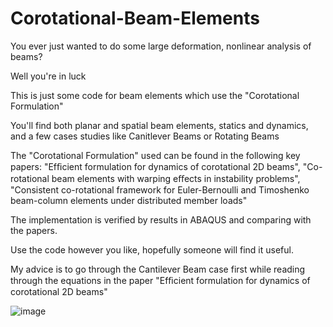 # Corotational-Beam-Elements
You ever just wanted to do some large deformation, nonlinear analysis of beams?

Well you're in luck

This is just some code for beam elements which use the "Corotational Formulation"

You'll find both planar and spatial beam elements, statics and dynamics, and a few cases studies like Canitlever Beams or Rotating Beams

The "Corotational Formulation" used can be found in the following key papers:
  "Efﬁcient formulation for dynamics of corotational 2D beams", "Co-rotational beam elements with warping eﬀects in instability problems", "Consistent co-rotational framework for Euler-Bernoulli and Timoshenko beam-column elements under distributed member loads"
  
The implementation is verified by results in ABAQUS and comparing with the papers.

Use the code however you like, hopefully someone will find it useful.

My advice is to go through the Cantilever Beam case first while reading through the equations in the paper "Efﬁcient formulation for dynamics of corotational 2D beams"

![image](https://github.com/kenoticpurge/Corotational-Beam-Elements/assets/157754800/af4796fd-4e0d-4969-9a66-d29be97bd82d)
